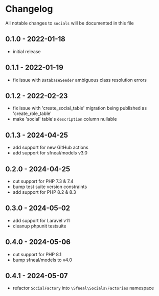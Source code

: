 # Changelog

All notable changes to `socials` will be documented in this file

## 0.1.0 - 2022-01-18
- initial release


## 0.1.1 - 2022-01-19
- fix issue with `DatabaseSeeder` ambiguous class resolution errors
 

## 0.1.2 - 2022-02-23
- fix issue with 'create_social_table' migration being published as 'create_role_table'
- make 'social' table's `description` column nullable


## 0.1.3 - 2024-04-25
- add support for new GitHub actions
- add support for sfneal/models v3.0


## 0.2.0 - 2024-04-25
- cut support for PHP 7.3 & 7.4
- bump test suite version constraints
- add support for PHP 8.2 & 8.3


## 0.3.0 - 2024-05-02
- add support for Laravel v11
- cleanup phpunit testsuite


## 0.4.0 - 2024-05-06
- cut support for PHP 8.1
- bump sfneal/models to v4.0


## 0.4.1 - 2024-05-07
- refactor `SocialFactory` into `\Sfneal\Socials\Factories` namespace
